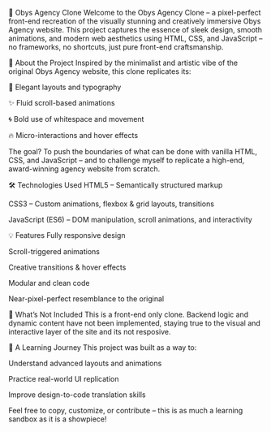 🚀 Obys Agency Clone
Welcome to the Obys Agency Clone – a pixel-perfect front-end recreation of the visually stunning and creatively immersive Obys Agency website. This project captures the essence of sleek design, smooth animations, and modern web aesthetics using HTML, CSS, and JavaScript – no frameworks, no shortcuts, just pure front-end craftsmanship.

🎯 About the Project
Inspired by the minimalist and artistic vibe of the original Obys Agency website, this clone replicates its:

🎨 Elegant layouts and typography

✨ Fluid scroll-based animations

🌀 Bold use of whitespace and movement

🔥 Micro-interactions and hover effects

The goal? To push the boundaries of what can be done with vanilla HTML, CSS, and JavaScript – and to challenge myself to replicate a high-end, award-winning agency website from scratch.

🛠️ Technologies Used
HTML5 – Semantically structured markup

CSS3 – Custom animations, flexbox & grid layouts, transitions

JavaScript (ES6) – DOM manipulation, scroll animations, and interactivity

💡 Features
Fully responsive design

Scroll-triggered animations

Creative transitions & hover effects

Modular and clean code

Near-pixel-perfect resemblance to the original


🚧 What’s Not Included
This is a front-end only clone. Backend logic and dynamic content have not been implemented, staying true to the visual and interactive layer of the site and its not resposive.


🤝 A Learning Journey
This project was built as a way to:

Understand advanced layouts and animations

Practice real-world UI replication

Improve design-to-code translation skills

Feel free to copy, customize, or contribute – this is as much a learning sandbox as it is a showpiece!

